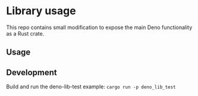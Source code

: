 # Library usage

This repo contains small modification to expose the main Deno functionality as a Rust crate.

## Usage

## Development

Build and run the deno-lib-test example: `cargo run -p deno_lib_test`
